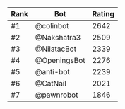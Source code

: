 Rank|Bot|Rating
---|---|---
#1|@colinbot|2642
#2|@Nakshatra3|2509
#3|@NilatacBot|2339
#4|@OpeningsBot|2276
#5|@anti-bot|2239
#6|@CatNail|2021
#7|@pawnrobot|1846
